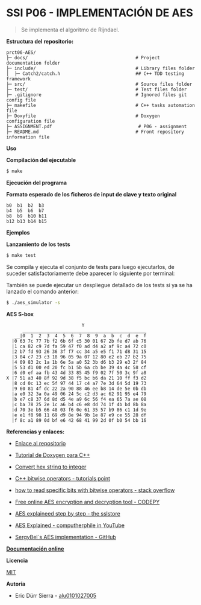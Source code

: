 # SSI P06 - IMPLEMENTACIÓN DE AES

> Se implementa el algoritmo de Rijndael.

**Estructura del repositorio:**

```
prct06-AES/
├─ docs/                                        # Project documentation folder
├─ include/                                     # Library files folder
│  ├─ Catch2/catch.h                            ## C++ TDD testing framework
├─ src/                                         # Source files folder
├─ test/                                        # Test files folder
├─ .gitignore                                   # Ignored files git config file
├─ makefile                                     # C++ tasks automation file
├─ Doxyfile                                     # Doxygen configuration file 
├─ ASSIGNMENT.pdf                                # P06 - assignment
├─ README.md                                    # Front repository information file
```

**Uso**

**Compilación del ejecutable**

```bash
$ make
```

**Ejecución del programa**

**Formato esperado de los ficheros de input de clave y texto original**

```
b0  b1  b2  b3
b4  b5  b6  b7
b8  b9  b10 b11
b12 b13 b14 b15 
```

**Ejemplos**


**Lanzamiento de los tests**
```bash
$ make test
```

Se compila y ejecuta el conjunto de tests para luego ejecutarlos, de suceder satisfactoriamente debe aparecer lo siguiente por terminal:

También se puede ejecutar un despliegue detallado de los tests si ya se ha lanzado el comando anterior:

```bash
$ ./aes_simulator -s
```

**AES S-box**
```
                            Y
      ______________________________________________
   __|0  1  2  3  4  5  6  7  8  9  a  b  c  d  e  f
  |0 63 7c 77 7b f2 6b 6f c5 30 01 67 2b fe d7 ab 76 
  |1 ca 82 c9 7d fa 59 47 f0 ad d4 a2 af 9c a4 72 c0
  |2 b7 fd 93 26 36 3f f7 cc 34 a5 e5 f1 71 d8 31 15
  |3 04 c7 23 c3 18 96 05 9a 07 12 80 e2 eb 27 b2 75
  |4 09 83 2c 1a 1b 6e 5a a0 52 3b d6 b3 29 e3 2f 84
  |5 53 d1 00 ed 20 fc b1 5b 6a cb be 39 4a 4c 58 cf
  |6 d0 ef aa fb 43 4d 33 85 45 f9 02 7f 50 3c 9f a8
X |7 51 a3 40 8f 92 9d 38 f5 bc b6 da 21 10 ff f3 d2
  |8 cd 0c 13 ec 5f 97 44 17 c4 a7 7e 3d 64 5d 19 73
  |9 60 81 4f dc 22 2a 90 88 46 ee b8 14 de 5e 0b db
  |a e0 32 3a 0a 49 06 24 5c c2 d3 ac 62 91 95 e4 79
  |b e7 c8 37 6d 8d d5 4e a9 6c 56 f4 ea 65 7a ae 08
  |c ba 78 25 2e 1c a6 b4 c6 e8 dd 74 1f 4b bd 8b 8a  
  |d 70 3e b5 66 48 03 f6 0e 61 35 57 b9 86 c1 1d 9e
  |e e1 f8 98 11 69 d9 8e 94 9b 1e 87 e9 ce 55 28 df 
  |f 8c a1 89 0d bf e6 42 68 41 99 2d 0f b0 54 bb 16 
```


**Referencias y enlaces:**

- [Enlace al repositorio](https://github.com/Eric-Durr/PRCT06-AES)
- [Tutorial de Doxygen para C++](https://caiorss.github.io/C-Cpp-Notes/Doxygen-documentation.html)
- [Convert hex string to integer](https://www.includehelp.com/stl/convert-hex-string-to-integer-using-stoi-function-in-cpp-stl.aspx)
- [C++ bitwise operators - tutorials point](https://www.tutorialspoint.com/cplusplus/cpp_bitwise_operators.htm)
- [how to read specific bits with bitwise operators - stack overflow](https://stackoverflow.com/questions/19626652/how-to-read-specific-bits-of-an-unsigned-int)

- [Free online AES encryption and decryption tool - CODEPY](https://codepy.io/aes.html)

- [AES explaineed step by step - the sslstore](https://www.thesslstore.com/blog/advanced-encryption-standard-aes-what-it-is-and-how-it-works/)

- [AES Explained - computherphile in YouTube](https://www.youtube.com/watch?v=O4xNJsjtN6E&t=453s)

- [SergyBel`s AES implementation - GitHub](https://github.com/SergeyBel/AES)

**[Documentación online]()**

**Licencia**

[MIT](https://choosealicense.com/licenses/mit/)

**Autoría**

- Eric Dürr Sierra - [alu0101027005](alu0101027005@ull.edu.es)

